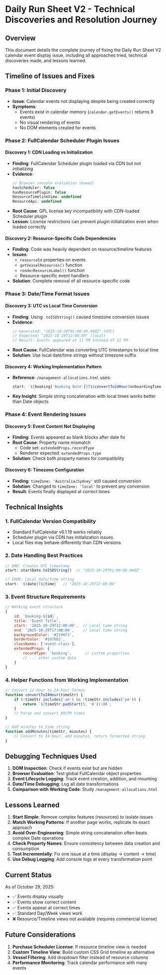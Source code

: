 # Daily Run Sheet V2 - Technical Discoveries and Resolution Journey

## Overview
This document details the complete journey of fixing the Daily Run Sheet V2 calendar event display issue, including all approaches tried, technical discoveries made, and lessons learned.

## Timeline of Issues and Fixes

### Phase 1: Initial Discovery
- **Issue**: Calendar events not displaying despite being created correctly
- **Symptoms**: 
  - Events exist in calendar memory (`calendar.getEvents()` returns 9 events)
  - No visual rendering of events
  - No DOM elements created for events

### Phase 2: FullCalendar Scheduler Plugin Issues

#### Discovery 1: CDN Loading vs Initialization
- **Finding**: FullCalendar Scheduler plugin loaded via CDN but not initializing
- **Evidence**:
  ```javascript
  // Browser console evaluation showed:
  hasScheduler: false
  hasResourcePlugin: false
  ResourceTimelineView: undefined
  ResourceApi: undefined
  ```
- **Root Cause**: GPL license key incompatibility with CDN-loaded Scheduler plugin
- **Lesson**: License restrictions can prevent plugin initialization even when loaded correctly

#### Discovery 2: Resource-Specific Code Dependencies
- **Finding**: Code was heavily dependent on resource/timeline features
- **Issues**:
  - `resourceId` properties on events
  - `getVesselResources()` function
  - `renderResourceLabel()` function
  - Resource-specific event handlers
- **Solution**: Complete removal of all resource-specific code

### Phase 3: Date/Time Format Issues

#### Discovery 3: UTC vs Local Time Conversion
- **Finding**: Using `.toISOString()` caused timezone conversion issues
- **Evidence**:
  ```javascript
  // Generated: "2025-10-29T01:00:00.000Z" (UTC)
  // Expected: "2025-10-29T12:00:00" (local)
  // Result: Events appeared at 11 PM instead of 12 PM
  ```
- **Root Cause**: FullCalendar was converting UTC timestamps to local time
- **Solution**: Use local date/time strings without timezone suffix

#### Discovery 4: Working Implementation Pattern
- **Reference**: `/management-allocations.html` uses:
  ```javascript
  start: `${booking['Booking Date']}T${convertTo24Hour(onboardingTime)}`
  ```
- **Key Insight**: Simple string concatenation with local times works better than Date objects

### Phase 4: Event Rendering Issues

#### Discovery 5: Event Content Not Displaying
- **Finding**: Events appeared as blank blocks after date fix
- **Root Cause**: Property name mismatch
  - Code set: `extendedProps.recordType`
  - Renderer expected: `extendedProps.type`
- **Solution**: Check both property names for compatibility

#### Discovery 6: Timezone Configuration
- **Finding**: `timeZone: 'Australia/Sydney'` still caused conversion
- **Solution**: Changed to `timeZone: 'local'` to prevent any conversion
- **Result**: Events finally displayed at correct times

## Technical Insights

### 1. FullCalendar Version Compatibility
- Standard FullCalendar v6.1.19 works reliably
- Scheduler plugin via CDN has initialization issues
- Local files may behave differently than CDN versions

### 2. Date Handling Best Practices
```javascript
// BAD: Creates UTC timestamp
start: startDate.toISOString()  // "2025-10-29T01:00:00.000Z"

// GOOD: Local date/time string
start: `${date}T${time}`  // "2025-10-29T12:00:00"
```

### 3. Event Structure Requirements
```javascript
// Working event structure
{
    id: `booking-${id}`,
    title: 'Event Title',
    start: '2025-10-29T12:00:00',  // Local time string
    end: '2025-10-29T17:00:00',    // Local time string
    backgroundColor: '#2196F3',
    borderColor: '#1976D2',
    classNames: ['event-class'],
    extendedProps: {
        recordType: 'booking',      // Custom properties
        // ... other custom data
    }
}
```

### 4. Helper Functions from Working Implementation
```javascript
// Convert 12-hour to 24-hour format
function convertTo24Hour(timeStr) {
    if (!timeStr.includes('am') && !timeStr.includes('pm')) {
        return `${timeStr.padStart(5, '0')}:00`;
    }
    // Parse and convert AM/PM times
}

// Add minutes to time string
function addMinutes(timeStr, minutes) {
    // Convert to 24-hour, add minutes, return formatted string
}
```

## Debugging Techniques Used

1. **DOM Inspection**: Check if events exist but are hidden
2. **Browser Evaluation**: Test global FullCalendar object properties
3. **Event Lifecycle Logging**: Track event creation, addition, and mounting
4. **Date/Time Debugging**: Log all date transformations
5. **Comparison with Working Code**: Study `/management-allocations.html`

## Lessons Learned

1. **Start Simple**: Remove complex features (resources) to isolate issues
2. **Match Working Patterns**: If another page works, replicate its exact approach
3. **Avoid Over-Engineering**: Simple string concatenation often beats complex Date operations
4. **Check Property Names**: Ensure consistency between data creation and consumption
5. **Test Incrementally**: Fix one issue at a time (display → content → time)
6. **Use Debug Logging**: Add console logs at every transformation point

## Current Status

As of October 29, 2025:
- ✅ Events display visually
- ✅ Events show correct content
- ✅ Events appear at correct times
- ✅ Standard Day/Week views work
- ❌ Resource/Timeline views not available (requires commercial license)

## Future Considerations

1. **Purchase Scheduler License**: If resource timeline view is needed
2. **Custom Timeline View**: Build custom CSS Grid timeline as alternative
3. **Vessel Filtering**: Add dropdown filter instead of resource columns
4. **Performance Monitoring**: Track calendar performance with many events
